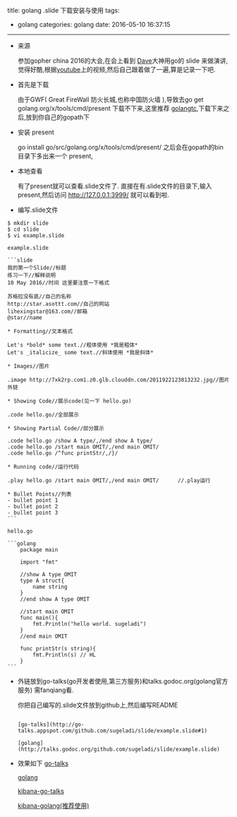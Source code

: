 title: golang .slide 下载安装与使用
tags:
  - golang
categories: golang
date: 2016-05-10 16:37:15
---
- 来源
    
    参加gopher china 2016的大会,在会上看到 [Dave](https://github.com/davecheney)大神用go的 slide 来做演讲,觉得好酷,根据[youtube](https://www.youtube.com/watch?v=83JBmS8WpHM)上的视频,然后自己跟着做了一遍,算是记录一下吧.

- 首先是下载

    由于GWF( Great FireWall 防火长城,也称中国防火墙 ),导致去go get golang.org/x/tools/cmd/present 下载不下来,这里推荐 [golangtc](http://www.golangtc.com/download/package),下载下来之后,放到你自己的gopath下

- 安装 present

    go install go/src/golang.org/x/tools/cmd/present/ 之后会在gopath的bin目录下多出来一个 present,
    
- 本地查看

    有了present就可以查看.slide文件了. 直接在有.slide文件的目录下,输入present,然后访问 http://127.0.0.1:3999/ 就可以看到啦.

- 编写.slide文件
<!--more-->
    
```shell
$ mkdir slide
$ cd slide
$ vi example.slide
```
    
    example.slide
    
    ```slide
    我的第一个Slide//标题
    练习一下//解释说明
    10 May 2016//时间 这里要注意一下格式
    
    苏格拉没有底//自己的名称
    http://star.asottt.com//自己的网站
    lihexingstar@163.com//邮箱
    @star//name
    
    * Formatting//文本格式
    
    Let's *bold* some text.//粗体使用 *我是粗体*
    Let's _italicize_ some text.//斜体使用 *我是斜体*
    
    * Images//图片
    
    .image http://7xk2rp.com1.z0.glb.clouddn.com/2011922123813232.jpg//图片外链
    
    * Showing Code//展示code(见一下 hello.go)
    
    .code hello.go//全部展示
    
    * Showing Partial Code//部分展示
    
    .code hello.go /show A type/,/end show A type/
    .code hello.go /start main OMIT/,/end main OMIT/
    .code hello.go /^func printStr/,/}/
    
    * Running code//运行代码
    
    .play hello.go /start main OMIT/,/end main OMIT/      //.play运行
    
    * Bullet Points//列表
    - bullet point 1
    - bullet point 2
    - bullet point 3
    ```
    
    hello.go
        
    ```golang
        package main
        
        import "fmt"
        
        //show A type OMIT
        type A struct{
            name string
        }
        //end show A type OMIT
        
        //start main OMIT
        func main(){
            fmt.Println("hello world. sugeladi")
        }
        //end main OMIT
        
        func printStr(s string){
            fmt.Println(s) // HL
        } 
    ```
    
- 外链放到go-talks(go开发者使用,第三方服务)和talks.godoc.org(golang官方服务) 需fanqiang看.

    你把自己编写的.slide文件放到github上,然后编写README
    ```README
    
    [go-talks](http://go-talks.appspot.com/github.com/sugeladi/slide/example.slide#1)
    
    [golang](http://talks.godoc.org/github.com/sugeladi/slide/example.slide)
    
    ```
- 效果如下
    [go-talks](http://go-talks.appspot.com/github.com/sugeladi/slide/example.slide#1)
        
    [golang](http://talks.godoc.org/github.com/sugeladi/slide/example.slide)
    
    [kibana-go-talks](http://go-talks.appspot.com/github.com/sugeladi/slide/kibana.slide#1)
            
    [kibana-golang(推荐使用)](http://talks.godoc.org/github.com/sugeladi/slide/kibana.slide)